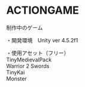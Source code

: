 ACTIONGAME
==========

制作中のゲーム

・開発環境　Unity ver 4.5.2f1

・使用アセット（フリー）
<br>TinyMedievalPack
<br>Warrior 2 Swords
<br>TinyKai
<br>Monster
